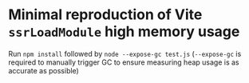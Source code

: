 # Minimal reproduction of Vite `ssrLoadModule` high memory usage

Run `npm install` followed by `node --expose-gc test.js` (`--expose-gc` is required to manually trigger GC to ensure measuring heap usage is as accurate as possible)
